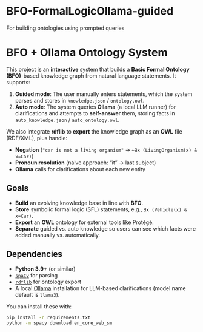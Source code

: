# BFO-FormalLogicOllama-guided
For building ontologies using prompted queries
# BFO + Ollama Ontology System

This project is an **interactive** system that builds a **Basic Formal Ontology (BFO)**-based knowledge graph from natural language statements. It supports:

1. **Guided mode**: The user manually enters statements, which the system parses and stores in `knowledge.json` / `ontology.owl`.  
2. **Auto mode**: The system queries **Ollama** (a local LLM runner) for clarifications and attempts to **self-answer** them, storing facts in `auto_knowledge.json` / `auto_ontology.owl`.  

We also integrate **rdflib** to **export** the knowledge graph as an **OWL** file (RDF/XML), plus handle:
- **Negation** (`"car is not a living organism"` → `~∃x (LivingOrganism(x) & x=Car)`)
- **Pronoun resolution** (naive approach: “it” → last subject)
- **Ollama** calls for clarifications about each new entity

## Goals

- **Build** an evolving knowledge base in line with **BFO**.  
- **Store** symbolic formal logic (SFL) statements, e.g., `∃x (Vehicle(x) & x=Car)`.  
- **Export** an **OWL** ontology for external tools like Protégé.  
- **Separate** guided vs. auto knowledge so users can see which facts were added manually vs. automatically.  

## Dependencies

- **Python 3.9+** (or similar)
- [`spaCy`](https://spacy.io/) for parsing  
- [`rdflib`](https://pypi.org/project/rdflib/) for ontology export  
- A local [Ollama](https://docs.ollama.ai/) installation for LLM-based clarifications (model name default is `llama3`).

You can install these with:

```bash
pip install -r requirements.txt
python -m spacy download en_core_web_sm
